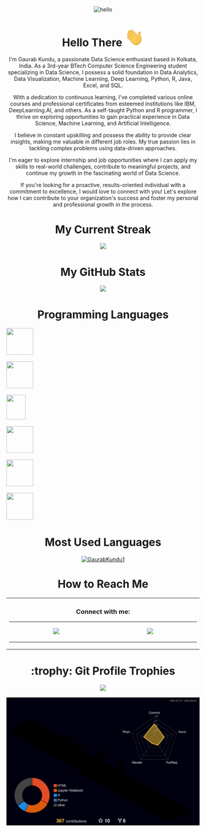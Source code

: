 
<p align="center">
  <img src="https://github.com/GaurabKundu1/Breast-Cancer-Survival-Prediction/assets/86102231/937a07ca-5f5d-47b5-bda6-8f979c481315" alt="hello">
</p>

<h1 align="center"> Hello There <img src="https://raw.githubusercontent.com/ABSphreak/ABSphreak/master/gifs/Hi.gif" width="50px"> </h1> 

<p align="center">
	I'm Gaurab Kundu, a passionate Data Science enthusiast based in Kolkata, India. As a 3rd-year BTech Computer Science Engineering student specializing in Data Science, I possess a solid foundation in Data Analytics, Data Visualization, Machine Learning, Deep Learning, Python, R, Java, Excel, and SQL.</p>
<p align="center">
With a dedication to continuous learning, I've completed various online courses and professional certificates from esteemed institutions like IBM, DeepLearning.AI, and others. As a self-taught Python and R programmer, I thrive on exploring opportunities to gain practical experience in Data Science, Machine Learning, and Artificial Intelligence.
</p>
<p align="center">
I believe in constant upskilling and possess the ability to provide clear insights, making me valuable in different job roles. My true passion lies in tackling complex problems using data-driven approaches.
</p>
<p align="center">
I'm eager to explore internship and job opportunities where I can apply my skills to real-world challenges, contribute to meaningful projects, and continue my growth in the fascinating world of Data Science.
</p>
<p align="center">
If you're looking for a proactive, results-oriented individual with a commitment to excellence, I would love to connect with you! Let's explore how I can contribute to your organization's success and foster my personal and professional growth in the process.
</p>



<h1 align="center"> My Current Streak </h1>

<p align="center">
	
  <img width="48%" src="https://github-readme-streak-stats.herokuapp.com/?user=GaurabKundu1&theme=tokyonight" />
  
</p>

<h1 align="center"> My GitHub Stats </h1> 
	
<p align="center">
<a href="https://github.com/GaurabKundu1/">
  <img src="https://github-readme-stats.vercel.app/api?username=GaurabKundu1&include_all_commits=true&count_private=true&show_icons=true&line_height=20&title_color=7A7ADB&icon_color=2234AE&text_color=D3D3D3&bg_color=0,000000,130F40" width="48%"/>
</a>
</p>


<h1 align="center"> Programming Languages </h1>

<div class="center">

<a href="https://www.python.org/"> <img src="https://cdn.jsdelivr.net/gh/devicons/devicon/icons/python/python-original.svg" height="70px" width="70px"/></a>

<a href="https://www.r-project.org/"> <img src="https://cdn.jsdelivr.net/gh/devicons/devicon/icons/r/r-original.svg" height="70px" width="70px"/></a>

<a href="https://sqlzoo.net/wiki/SQL_Tutorial"> <img src="https://github.com/GaurabKundu1/Breast-Cancer-Survival-Prediction/assets/86102231/3e8b22c5-8558-41d4-a89f-302ca9321593" height="65px" width="50px"/></a>

<a href="https://www.java.com/en/"> <img src="https://cdn.jsdelivr.net/gh/devicons/devicon/icons/java/java-original.svg" height="70px" width="70px"/></a>

<a href="hhttps://www.markdowntutorial.com/"> <img src="https://cdn.jsdelivr.net/gh/devicons/devicon/icons/markdown/markdown-original.svg" height="70px" width="70px"/></a>

<a href="https://gcc.gnu.org/"> <img src="https://cdn.jsdelivr.net/gh/devicons/devicon/icons/c/c-original.svg" height="70px" width="70px"/></a>
        
</div>


<h1 align="center"> Most Used Languages </h1>

<p align="center">
<a href="https://github.com/GaurabKundu1/">
  <img src="https://github-readme-stats.vercel.app/api/top-langs?username=GaurabKundu1&show_icons=true&locale=en&layout=compact&line_height=20&title_color=7A7ADB&icon_color=2234AE&text_color=D3D3D3&bg_color=0,000000,130F40" width="375"  alt="GaurabKundu1"/>
</a>
</p>

<!-- Social -->

<h1 align="center"> How to Reach Me </h1>

<table align="center" width="100%">
    </td>
    <td align="center">
      <h3>Connect with me:</h3>
      <table>
        <tr>
          <td align="left" width="300">
<p align="center">
            <a href="https://twitter.com/GaurabKundu6">
              <img width="30%" src="https://cdn2.iconfinder.com/data/icons/social-media-2199/64/social_media_isometric_6-twitter-512.png" />
            </a>
</p>
          </td>
	  <td align="left" width="300">
<p align="center">
            <a href="https://www.linkedin.com/in/gaurab-kundu/">
              <img width="30%"src="https://cdn2.iconfinder.com/data/icons/social-media-2199/64/social_media_isometric_14-linkedin-512.png" />
            </a>
</p>
          </td>    
        </tr>
      </table>
	</td>
</table>
    

<h1 align="center"> :trophy: Git Profile Trophies </h1>

<p align="center">
<a href="https://github.com/GaurabKundu1/">
<img src="https://github-profile-trophy.vercel.app/?username=GaurabKundu1&theme=algolia">
</a>
</p>

![](./profile-3d-contrib/profile-night-rainbow.svg)




    
<!---
GaurabKundu1/GaurabKundu1 is a ✨ special ✨ repository because its `README.md` (this file) appears on your GitHub profile.
You can click the Preview link to take a look at your changes.
--->
